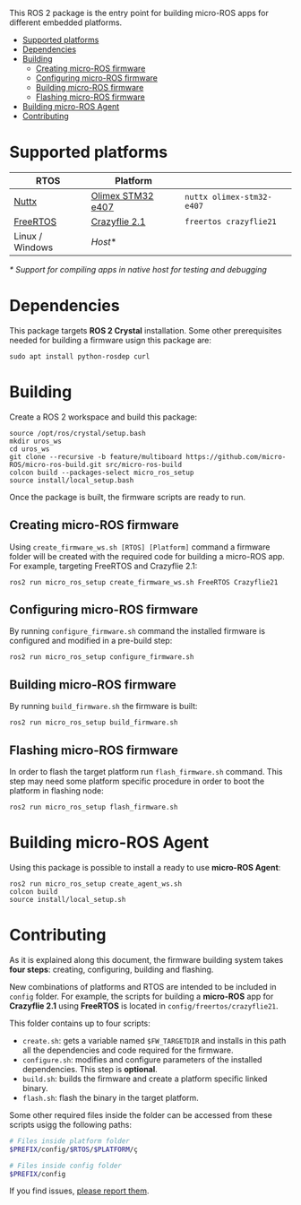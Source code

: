
This ROS 2 package is the entry point for building micro-ROS apps for different embedded platforms.

- [Supported platforms](#supported-platforms)
- [Dependencies](#dependencies)
- [Building](#building)
  - [Creating micro-ROS firmware](#creating-micro-ros-firmware)
  - [Configuring micro-ROS firmware](#configuring-micro-ros-firmware)
  - [Building micro-ROS firmware](#building-micro-ros-firmware)
  - [Flashing micro-ROS firmware](#flashing-micro-ros-firmware)
- [Building micro-ROS Agent](#building-micro-ros-agent)
- [Contributing](#contributing)

# Supported platforms

| RTOS | Platform |  |
|-|-|-|
| [Nuttx](https://nuttx.org/) | [Olimex STM32 e407](https://www.olimex.com/Products/ARM/ST/STM32-E407/open-source-hardware) | `nuttx olimex-stm32-e407` | 
| [FreeRTOS](https://www.freertos.org/) | [Crazyflie 2.1](https://www.bitcraze.io/crazyflie-2-1/) | `freertos crazyflie21` | 
| Linux / Windows | *Host** |

*\* Support for compiling apps in native host for testing and debugging*

# Dependencies

This package targets **ROS 2 Crystal** installation. Some other prerequisites needed for building a firmware usign this package are:

```
sudo apt install python-rosdep curl
```

# Building 

Create a ROS 2 workspace and build this package:

```
source /opt/ros/crystal/setup.bash
mkdir uros_ws
cd uros_ws
git clone --recursive -b feature/multiboard https://github.com/micro-ROS/micro-ros-build.git src/micro-ros-build
colcon build --packages-select micro_ros_setup
source install/local_setup.bash
```

Once the package is built, the firmware scripts are ready to run.


## Creating micro-ROS firmware

Using `create_firmware_ws.sh [RTOS] [Platform]` command a firmware folder will be created with the required code for building a micro-ROS app. For example, targeting FreeRTOS and Crazyflie 2.1:

```
ros2 run micro_ros_setup create_firmware_ws.sh FreeRTOS Crazyflie21
```

## Configuring micro-ROS firmware

By running `configure_firmware.sh` command the installed firmware is configured and modified in a pre-build step:

```
ros2 run micro_ros_setup configure_firmware.sh
```

## Building micro-ROS firmware

By running `build_firmware.sh` the firmware is built:

```
ros2 run micro_ros_setup build_firmware.sh
```

## Flashing micro-ROS firmware

In order to flash the target platform run `flash_firmware.sh` command. This step may need some platform specific procedure in order to boot the platform in flashing node: 

```
ros2 run micro_ros_setup flash_firmware.sh
```

# Building micro-ROS Agent

Using this package is possible to install a ready to use **micro-ROS Agent**:

```
ros2 run micro_ros_setup create_agent_ws.sh
colcon build
source install/local_setup.sh
```

# Contributing

As it is explained along this document, the firmware building system takes **four steps**: creating, configuring, building and flashing.

New combinations of platforms and RTOS are intended to be included in `config` folder. For example, the scripts for building a **micro-ROS** app for **Crazyflie 2.1** using **FreeRTOS** is located in `config/freertos/crazyflie21`.

This folder contains up to four scripts:
- `create.sh`: gets a variable named `$FW_TARGETDIR` and installs in this path all the dependencies and code required for the firmware.
- `configure.sh`: modifies and configure parameters of the installed dependencies. This step is **optional**.
- `build.sh`: builds the firmware and create a platform specific linked binary.
- `flash.sh`: flash the binary in the target platform.
  
Some other required files inside the folder can be accessed from these scripts usigg the following paths:

```bash
# Files inside platform folder
$PREFIX/config/$RTOS/$PLATFORM/ç

# Files inside config folder
$PREFIX/config
```



If you find issues, [please report them](https://github.com/micro-ROS/micro-ros-build/issues). 


